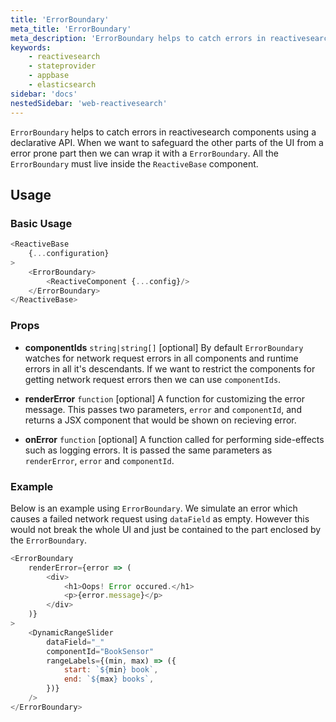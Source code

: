 ```yaml
---
title: 'ErrorBoundary'
meta_title: 'ErrorBoundary'
meta_description: 'ErrorBoundary helps to catch errors in reactivesearch components using a declarative API.'
keywords:
    - reactivesearch
    - stateprovider
    - appbase
    - elasticsearch
sidebar: 'docs'
nestedSidebar: 'web-reactivesearch'
---
```


`ErrorBoundary` helps to catch errors in reactivesearch components using a declarative API. When we want to safeguard the other parts of the UI from a error prone part then we can wrap it with a `ErrorBoundary`. All the `ErrorBoundary` must live inside the `ReactiveBase` component.

## Usage

### Basic Usage

```js
<ReactiveBase
	{...configuration}
>
	<ErrorBoundary>
		<ReactiveComponent {...config}/>
	</ErrorBoundary>
</ReactiveBase>
```

### Props

-   **componentIds** `string|string[]` [optional]
    By default `ErrorBoundary` watches for network request errors in all components and runtime errors in all it's descendants. If we want to restrict the components for getting network request errors then we can use `componentIds`.

-	**renderError** `function` [optional]
	A function for customizing the error message. This passes two parameters, `error` and `componentId`, and returns a JSX component that would be shown on recieving error.

-	**onError** `function` [optional]
	A function called for performing side-effects such as logging errors. It is passed the same parameters as `renderError`, `error` and `componentId`.

### Example

Below is an example using `ErrorBoundary`. We simulate an error which causes a failed network request using `dataField` as empty. However this would not break the whole UI and just be contained to the part enclosed by the `ErrorBoundary`. 

```js
<ErrorBoundary
	renderError={error => (
		<div>
			<h1>Oops! Error occured.</h1>
			<p>{error.message}</p>
		</div>
	)}
>
	<DynamicRangeSlider
		dataField="_"
		componentId="BookSensor"
		rangeLabels={(min, max) => ({
			start: `${min} book`,
			end: `${max} books`,
		})}
	/>
</ErrorBoundary>
```
